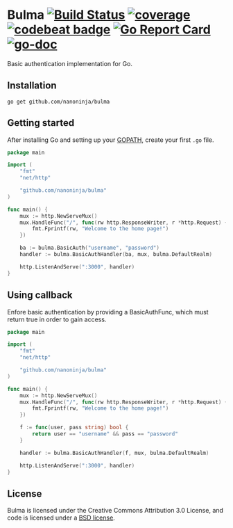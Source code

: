# Bulma    [![Build Status](https://travis-ci.org/nanoninja/bulma.svg)](https://travis-ci.org/nanoninja/bulma) [![coverage](https://img.shields.io/badge/coverage-100%-brightgreen.svg?style=flat)](http://gocover.io/github.com/nanoninja/bulma) [![codebeat badge](https://codebeat.co/badges/58e89ce4-2fd8-4a93-b624-afdbbb44a6e3)](https://codebeat.co/projects/github-com-nanoninja-bulma) [![Go Report Card](https://goreportcard.com/badge/github.com/nanoninja/bulma)](https://goreportcard.com/report/github.com/nanoninja/bulma) [![go-doc](https://godoc.org/github.com/nanoninja/bulma?status.svg)](https://godoc.org/github.com/nanoninja/bulma)

Basic authentication implementation for Go.

## Installation

    go get github.com/nanoninja/bulma

## Getting started

After installing Go and setting up your
[GOPATH](http://golang.org/doc/code.html#GOPATH), create your first `.go` file.

``` go
package main

import (
	"fmt"
	"net/http"

	"github.com/nanoninja/bulma"
)

func main() {
	mux := http.NewServeMux()
	mux.HandleFunc("/", func(rw http.ResponseWriter, r *http.Request) {
		fmt.Fprintf(rw, "Welcome to the home page!")
	})

    ba := bulma.BasicAuth("username", "password")
	handler := bulma.BasicAuthHandler(ba, mux, bulma.DefaultRealm)

	http.ListenAndServe(":3000", handler)
}
```

## Using callback

Enfore basic authentication by providing a BasicAuthFunc,
which must return true in order to gain access.
``` go
package main

import (
	"fmt"
	"net/http"

	"github.com/nanoninja/bulma"
)

func main() {
	mux := http.NewServeMux()
	mux.HandleFunc("/", func(rw http.ResponseWriter, r *http.Request) {
		fmt.Fprintf(rw, "Welcome to the home page!")
	})

    f := func(user, pass string) bool {
        return user == "username" && pass == "password"
    }

	handler := bulma.BasicAuthHandler(f, mux, bulma.DefaultRealm)

	http.ListenAndServe(":3000", handler)
}
```

## License

Bulma is licensed under the Creative Commons Attribution 3.0 License, and code is licensed under a [BSD license](https://github.com/nanoninja/bulma/blob/master/LICENSE).
